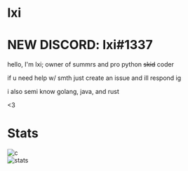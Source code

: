 # lxi

# NEW DISCORD: lxi#1337
hello, I'm lxi; owner of summrs and pro python ~~skid~~ coder

if u need help w/ smth just create an issue and ill respond ig

i also semi know golang, java, and rust

<3


# Stats
![c](https://github-readme-stats.vercel.app/api/top-langs/?username=lxi1400&layout=compact&theme=dark) </br>
![stats](https://github-readme-stats.vercel.app/api?username=lxi1400&show_icons=true&theme=dark)
